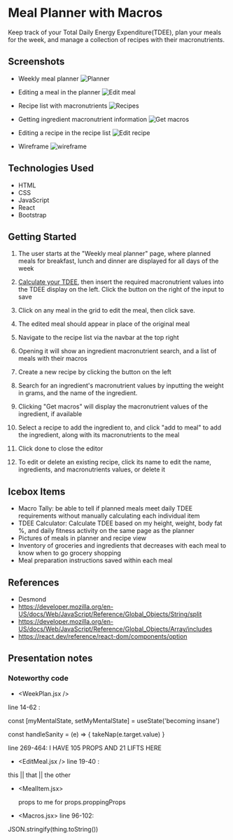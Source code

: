 # Meal Planner with Macros

Keep track of your Total Daily Energy Expenditure(TDEE), plan your meals for the week, and manage a collection of recipes with their macronutrients.

## Screenshots

- Weekly meal planner
  ![Planner](https://github.com/kr222/sei-projects/assets/59068114/a3f33a0d-e10b-4a4f-92a4-0662df92eb17)

- Editing a meal in the planner
  ![Edit meal](https://github.com/kr222/sei-projects/assets/59068114/3e0b045d-3657-42fb-94b8-93c7c742a145)

- Recipe list with macronutrients
  ![Recipes](https://github.com/kr222/sei-projects/assets/59068114/628dff53-5d46-4b99-9d22-7fd012bc14c5)

- Getting ingredient macronutrient information
  ![Get macros](https://github.com/kr222/sei-projects/assets/59068114/03ab61c3-31bd-427f-952c-d807659f5fb4)

- Editing a recipe in the recipe list
  ![Edit recipe](https://github.com/kr222/sei-projects/assets/59068114/8aa2e887-6350-4c77-8dae-9acd445d405a)

- Wireframe
  ![wireframe](https://github.com/kr222/sei-projects/assets/59068114/bddae465-1268-4a4a-b881-6b23b856d486)

## Technologies Used

- HTML
- CSS
- JavaScript
- React
- Bootstrap

## Getting Started

1. The user starts at the "Weekly meal planner" page, where planned meals for breakfast, lunch and dinner are displayed for all days of the week
2. [Calculate your TDEE](https://tdeecalculator.net/), then insert the required macronutrient values into the TDEE display on the left. Click the button on the right of the input to save
3. Click on any meal in the grid to edit the meal, then click save.
4. The edited meal should appear in place of the original meal

5. Navigate to the recipe list via the navbar at the top right
6. Opening it will show an ingredient macronutrient search, and a list of meals with their macros
7. Create a new recipe by clicking the button on the left
8. Search for an ingredient's macronutrient values by inputting the weight in grams, and the name of the ingredient.
9. Clicking "Get macros" will display the macronutrient values of the ingredient, if available
10. Select a recipe to add the ingredient to, and click "add to meal" to add the ingredient, along with its macronutrients to the meal
11. Click done to close the editor
12. To edit or delete an existing recipe, click its name to edit the name, ingredients, and macronutrients values, or delete it

## Icebox Items

- Macro Tally: be able to tell if planned meals meet daily TDEE requirements without manually calculating each individual item
- TDEE Calculator: Calculate TDEE based on my height, weight, body fat %, and daily fitness activity on the same page as the planner
- Pictures of meals in planner and recipe view
- Inventory of groceries and ingredients that decreases with each meal to know when to go grocery shopping
- Meal preparation instructions saved within each meal

## References

- Desmond
- https://developer.mozilla.org/en-US/docs/Web/JavaScript/Reference/Global_Objects/String/split
- https://developer.mozilla.org/en-US/docs/Web/JavaScript/Reference/Global_Objects/Array/includes
- https://react.dev/reference/react-dom/components/option

## Presentation notes

### Noteworthy code

- <WeekPlan.jsx />

line 14-62 :

const [myMentalState, setMyMentalState] = useState('becoming insane')

const handleSanity = (e) => {
takeNap(e.target.value)
}

line 269-464:
I HAVE 105 PROPS AND 21 LIFTS HERE

- <EditMeal.jsx /> line 19-40 :

this || that || the other

- <MealItem.jsx>

  props to me for props.proppingProps

- <Macros.jsx> line 96-102:

JSON.stringify(thing.toString())
